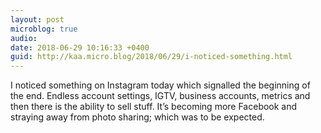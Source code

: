 ```yaml
---
layout: post
microblog: true
audio: 
date: 2018-06-29 10:16:33 +0400
guid: http://kaa.micro.blog/2018/06/29/i-noticed-something.html
---
```

I noticed something on Instagram today which signalled the beginning of the end. Endless account settings, IGTV, business accounts, metrics and then there is the ability to sell stuff. It’s becoming more Facebook and straying away from photo sharing; which was to be expected.
